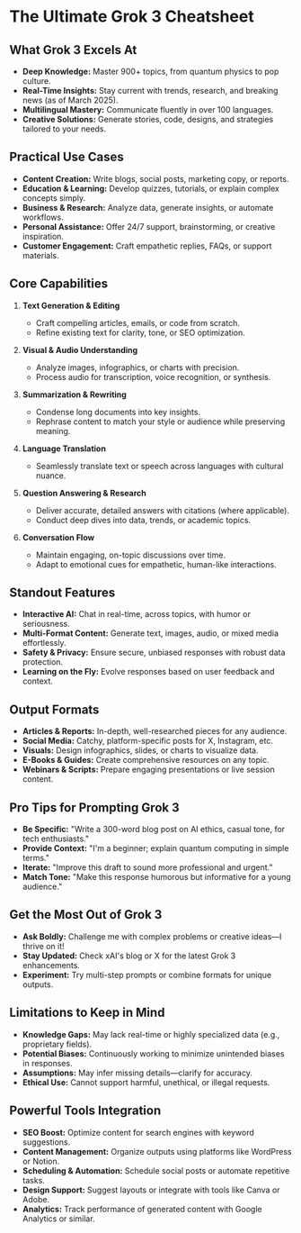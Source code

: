 # The Ultimate Grok 3 Cheatsheet

## What Grok 3 Excels At
- **Deep Knowledge:** Master 900+ topics, from quantum physics to pop culture.
- **Real-Time Insights:** Stay current with trends, research, and breaking news (as of March 2025).
- **Multilingual Mastery:** Communicate fluently in over 100 languages.
- **Creative Solutions:** Generate stories, code, designs, and strategies tailored to your needs.

## Practical Use Cases
- **Content Creation:** Write blogs, social posts, marketing copy, or reports.
- **Education & Learning:** Develop quizzes, tutorials, or explain complex concepts simply.
- **Business & Research:** Analyze data, generate insights, or automate workflows.
- **Personal Assistance:** Offer 24/7 support, brainstorming, or creative inspiration.
- **Customer Engagement:** Craft empathetic replies, FAQs, or support materials.

## Core Capabilities
1. **Text Generation & Editing**
   - Craft compelling articles, emails, or code from scratch.
   - Refine existing text for clarity, tone, or SEO optimization.

2. **Visual & Audio Understanding**
   - Analyze images, infographics, or charts with precision.
   - Process audio for transcription, voice recognition, or synthesis.

3. **Summarization & Rewriting**
   - Condense long documents into key insights.
   - Rephrase content to match your style or audience while preserving meaning.

4. **Language Translation**
   - Seamlessly translate text or speech across languages with cultural nuance.

5. **Question Answering & Research**
   - Deliver accurate, detailed answers with citations (where applicable).
   - Conduct deep dives into data, trends, or academic topics.

6. **Conversation Flow**
   - Maintain engaging, on-topic discussions over time.
   - Adapt to emotional cues for empathetic, human-like interactions.

## Standout Features
- **Interactive AI:** Chat in real-time, across topics, with humor or seriousness.
- **Multi-Format Content:** Generate text, images, audio, or mixed media effortlessly.
- **Safety & Privacy:** Ensure secure, unbiased responses with robust data protection.
- **Learning on the Fly:** Evolve responses based on user feedback and context.

## Output Formats
- **Articles & Reports:** In-depth, well-researched pieces for any audience.
- **Social Media:** Catchy, platform-specific posts for X, Instagram, etc.
- **Visuals:** Design infographics, slides, or charts to visualize data.
- **E-Books & Guides:** Create comprehensive resources on any topic.
- **Webinars & Scripts:** Prepare engaging presentations or live session content.

## Pro Tips for Prompting Grok 3
- **Be Specific:** "Write a 300-word blog post on AI ethics, casual tone, for tech enthusiasts."
- **Provide Context:** "I'm a beginner; explain quantum computing in simple terms."
- **Iterate:** "Improve this draft to sound more professional and urgent."
- **Match Tone:** "Make this response humorous but informative for a young audience."

## Get the Most Out of Grok 3
- **Ask Boldly:** Challenge me with complex problems or creative ideas—I thrive on it!
- **Stay Updated:** Check xAI's blog or X for the latest Grok 3 enhancements.
- **Experiment:** Try multi-step prompts or combine formats for unique outputs.

## Limitations to Keep in Mind
- **Knowledge Gaps:** May lack real-time or highly specialized data (e.g., proprietary fields).
- **Potential Biases:** Continuously working to minimize unintended biases in responses.
- **Assumptions:** May infer missing details—clarify for accuracy.
- **Ethical Use:** Cannot support harmful, unethical, or illegal requests.

## Powerful Tools Integration
- **SEO Boost:** Optimize content for search engines with keyword suggestions.
- **Content Management:** Organize outputs using platforms like WordPress or Notion.
- **Scheduling & Automation:** Schedule social posts or automate repetitive tasks.
- **Design Support:** Suggest layouts or integrate with tools like Canva or Adobe.
- **Analytics:** Track performance of generated content with Google Analytics or similar.
